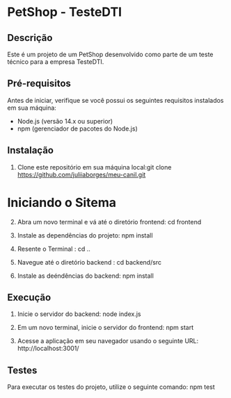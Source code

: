 # PetShop - TesteDTI

## Descrição

Este é um projeto de um PetShop desenvolvido como parte de um teste técnico para a empresa TesteDTI.

## Pré-requisitos

Antes de iniciar, verifique se você possui os seguintes requisitos instalados em sua máquina:

- Node.js (versão 14.x ou superior)
- npm (gerenciador de pacotes do Node.js)

## Instalação

1. Clone este repositório em sua máquina local:git clone https://github.com/juliiaborges/meu-canil.git


# Iniciando o Sitema 

2. Abra um novo terminal e vá até o diretório frontend: cd frontend

3. Instale as dependências do projeto: npm install

4. Resente o Terminal : cd ..

5. Navegue até o diretório backend : cd backend/src

6. Instale as deéndências do backend: npm install 

## Execução 

1. Inicie o servidor do backend: node index.js 

2. Em um novo terminal, inicie o servidor do frontend: npm start


3. Acesse a aplicação em seu navegador usando o seguinte URL: http://localhost:3001/


## Testes

Para executar os testes do projeto, utilize o seguinte comando: npm test






